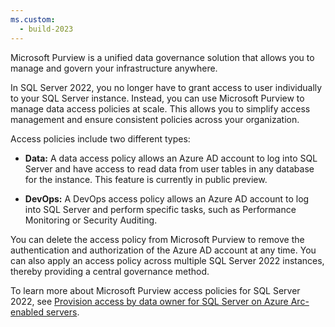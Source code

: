 ```yaml
---
ms.custom:
  - build-2023
---
```

Microsoft Purview is a unified data governance solution that allows you to manage and govern your infrastructure anywhere. 

In SQL Server 2022, you no longer have to grant access to user individually to your SQL Server instance. Instead, you can use Microsoft Purview to manage data access policies at scale. This allows you to simplify access management and ensure consistent policies across your organization.

Access policies include two different types:

* **Data:** A data access policy allows an Azure AD account to log into SQL Server and have access to read data from user tables in any database for the instance. This feature is currently in public preview.

* **DevOps:** A DevOps access policy allows an Azure AD account to log into SQL Server and perform specific tasks, such as Performance Monitoring or Security Auditing.

You can delete the access policy from Microsoft Purview to remove the authentication and authorization of the Azure AD account at any time. You can also apply an access policy across multiple SQL Server 2022 instances, thereby providing a central governance method.

To learn more about Microsoft Purview access policies for SQL Server 2022, see [Provision access by data owner for SQL Server on Azure Arc-enabled servers](https://aka.ms/purviewsqlaccesspolicies).
